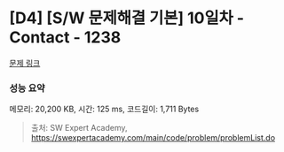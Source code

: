 # [D4] [S/W 문제해결 기본] 10일차 - Contact - 1238 

[문제 링크](https://swexpertacademy.com/main/code/problem/problemDetail.do?contestProbId=AV15B1cKAKwCFAYD) 

### 성능 요약

메모리: 20,200 KB, 시간: 125 ms, 코드길이: 1,711 Bytes



> 출처: SW Expert Academy, https://swexpertacademy.com/main/code/problem/problemList.do